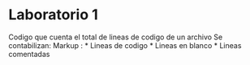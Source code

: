 # Laboratorio 1

Codigo que cuenta el total de lineas de codigo de un archivo
Se contabilizan:
Markup : * Lineas de codigo
         * Lineas en blanco
         * Lineas comentadas
